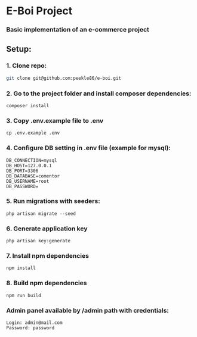 # E-Boi Project

### Basic implementation of an e-commerce project

## Setup:

### 1. Clone repo:
```sh
git clone git@github.com:peekle86/e-boi.git
```
### 2. Go to the project folder and install composer dependencies:
```shell
composer install
```
### 3. Copy .env.example file to .env
```shell
cp .env.example .env
```
### 4. Configure DB setting in .env file (example for mysql):
```
DB_CONNECTION=mysql
DB_HOST=127.0.0.1
DB_PORT=3306
DB_DATABASE=comentor
DB_USERNAME=root
DB_PASSWORD=
```
### 5. Run migrations with seeders:
```shell
php artisan migrate --seed
```
### 6. Generate application key
```shell
php artisan key:generate
```
### 7. Install npm dependencies
```shell
npm install
```
### 8. Build npm dependencies
```shell
npm run build
```

### Admin panel available by /admin path with credentials:
```
Login: admin@mail.com
Password: password
```
